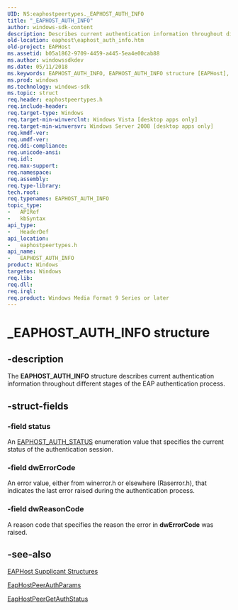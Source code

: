 ```yaml
---
UID: NS:eaphostpeertypes._EAPHOST_AUTH_INFO
title: "_EAPHOST_AUTH_INFO"
author: windows-sdk-content
description: Describes current authentication information throughout different stages of the EAP authentication process.
old-location: eaphost\eaphost_auth_info.htm
old-project: EAPHost
ms.assetid: b05a1862-9709-4459-a445-5ea4e00cab88
ms.author: windowssdkdev
ms.date: 05/11/2018
ms.keywords: EAPHOST_AUTH_INFO, EAPHOST_AUTH_INFO structure [EAPHost], _EAPHOST_AUTH_INFO, eaphost.eaphost_auth_info, eaphostpeertypes/EAPHOST_AUTH_INFO
ms.prod: windows
ms.technology: windows-sdk
ms.topic: struct
req.header: eaphostpeertypes.h
req.include-header: 
req.target-type: Windows
req.target-min-winverclnt: Windows Vista [desktop apps only]
req.target-min-winversvr: Windows Server 2008 [desktop apps only]
req.kmdf-ver: 
req.umdf-ver: 
req.ddi-compliance: 
req.unicode-ansi: 
req.idl: 
req.max-support: 
req.namespace: 
req.assembly: 
req.type-library: 
tech.root: 
req.typenames: EAPHOST_AUTH_INFO
topic_type:
-	APIRef
-	kbSyntax
api_type:
-	HeaderDef
api_location:
-	eaphostpeertypes.h
api_name:
-	EAPHOST_AUTH_INFO
product: Windows
targetos: Windows
req.lib: 
req.dll: 
req.irql: 
req.product: Windows Media Format 9 Series or later
---
```


# _EAPHOST_AUTH_INFO structure


## -description


 The <b>EAPHOST_AUTH_INFO</b> structure describes current authentication information throughout different stages of the EAP authentication process.


## -struct-fields




### -field status

An <a href="https://msdn.microsoft.com/e1d0ff30-955c-4998-ae01-5dbadf3f4123">EAPHOST_AUTH_STATUS</a> enumeration value that specifies the current status of the authentication session.


### -field dwErrorCode

An error value, either from winerror.h or elsewhere (Raserror.h), that indicates the last error raised during the authentication process.


### -field dwReasonCode

A reason code that specifies the reason the error in <b>dwErrorCode</b> was raised. 


## -see-also




<a href="https://msdn.microsoft.com/77595f36-140d-4d8e-af8e-63e9de0031c4">EAPHost Supplicant Structures</a>



<a href="https://msdn.microsoft.com/adbb08d7-36a0-4e10-b0bc-2fb7030c2fcc">EapHostPeerAuthParams</a>



<a href="https://msdn.microsoft.com/cb5ceffb-941f-48ad-9271-111f41adc65b">EapHostPeerGetAuthStatus</a>
 

 

